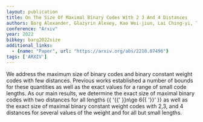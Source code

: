```yaml
---
layout: publication
title: On The Size Of Maximal Binary Codes With 2 3 And 4 Distances
authors: Barg Alexander, Glazyrin Alexey, Kao Wei-jiun, Lai Ching-yi, Tseng Pin-chieh, Yu Wei-hsuan
conference: "Arxiv"
year: 2022
bibkey: barg2022size
additional_links:
  - {name: "Paper", url: "https://arxiv.org/abs/2210.07496"}
tags: ['ARXIV']
---
```

We address the maximum size of binary codes and binary constant weight codes with few distances. Previous works established a number of bounds for these quantities as well as the exact values for a range of small code lengths. As our main results, we determine the exact size of maximal binary codes with two distances for all lengths \{\{ '\{\{' \}\}n\ge 6\{\{ '\}\}' \}\} as well as the exact size of maximal binary constant weight codes with 2,3, and 4 distances for several values of the weight and for all but small lengths.
